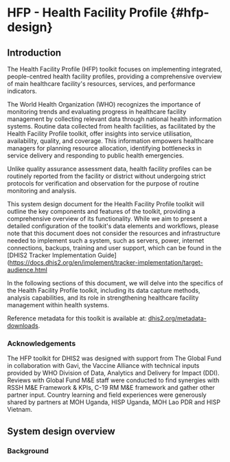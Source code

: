 # HFP - Health Facility Profile {#hfp-design}

## Introduction

The Health Facility Profile (HFP) toolkit focuses on implementing integrated, people-centred health facility profiles, providing a comprehensive overview of main healthcare facility's resources, services, and performance indicators.

The World Health Organization (WHO) recognizes the importance of monitoring trends and evaluating progress in healthcare facility management by collecting relevant data through national health information systems. Routine data collected from health facilities, as facilitated by the Health Facility Profile toolkit, offer insights into service utilisation, availability, quality, and coverage. This information empowers healthcare managers for planning resource allocation, identifying bottlenecks in service delivery and responding to public health emergencies.

Unlike quality assurance assessment data, health facility profiles can be routinely reported from the facility or district without undergoing strict protocols for verification and observation for the purpose of routine monitoring and analysis. 

This system design document for the Health Facility Profile toolkit will outline the key components and features of the toolkit, providing a comprehensive overview of its functionality. While we aim to present a detailed configuration of the toolkit's data elements and workflows, please note that this document does not consider the resources and infrastructure needed to implement such a system, such as servers, power, internet connections, backups, training and user support, which can be found in the [DHIS2 Tracker Implementation Guide](https://docs.dhis2.org/en/implement/tracker-implementation/target-audience.html

In the following sections of this document, we will delve into the specifics of the Health Facility Profile toolkit, including its data capture methods, analysis capabilities, and its role in strengthening healthcare facility management within health systems.

Reference metadata for this toolkit is available at: [dhis2.org/metadata-downloads](https://dhis2.org/metadata-downloads/).

### Acknowledgements

The HFP toolkit for DHIS2 was designed with support from The Global Fund in collaboration with Gavi, the Vaccine Alliance with technical inputs provided by WHO Division of Data, Analytics and Delivery for Impact (DDI). Reviews with Global Fund M&E staff were conducted to find synergies with RSSH M&E Framework & KPIs, C-19 RM M&E framework and gather other partner input. Country learning and field experiences were generously shared by partners at MOH Uganda, HISP Uganda, MOH Lao PDR and HISP Vietnam.

## System design overview

### Background


